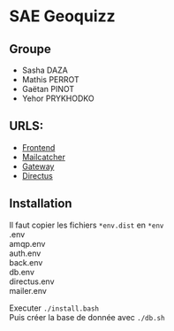 # SAE Geoquizz
## Groupe
- Sasha DAZA
- Mathis PERROT
- Gaëtan PINOT
- Yehor PRYKHODKO

## URLS:
- [Frontend](http://docketu.iutnc.univ-lorraine.fr:12100)
- [Mailcatcher](http://docketu.iutnc.univ-lorraine.fr:12107)
- [Gateway](http://docketu.iutnc.univ-lorraine.fr:12101)
- [Directus](http://docketu.iutnc.univ-lorraine.fr:12103)

## Installation
Il faut copier les fichiers `*env.dist` en `*env`  
.env  
amqp.env  
auth.env  
back.env  
db.env  
directus.env  
mailer.env  

Executer `./install.bash`  
Puis créer la base de donnée avec `./db.sh`



